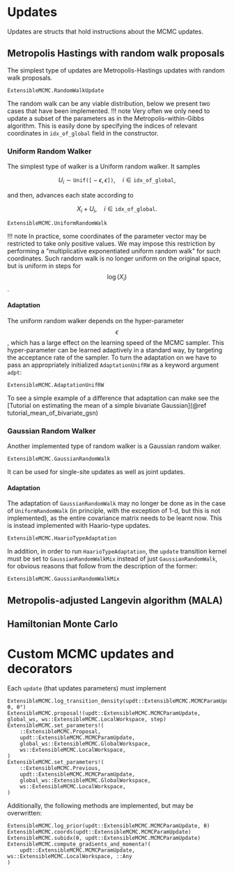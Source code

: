 # Updates
Updates are structs that hold instructions about the MCMC updates.

## Metropolis Hastings with random walk proposals
The simplest type of updates are Metropolis-Hastings updates with random walk proposals.
```@docs
ExtensibleMCMC.RandomWalkUpdate
```
The random walk can be any viable distribution, below we present two cases that have been implemented.
!!! note
    Very often we only need to update a subset of the parameters as in the Metropolis-within-Gibbs algorithm. This is easily done by specifying the indices of relevant coordinates in `idx_of_global` field in the constructor.

### Uniform Random Walker
The simplest type of walker is a Uniform random walker. It samples
```math
U_i\sim\texttt{Unif([}-\epsilon,\epsilon\texttt{])},\quad i\in\texttt{idx_of_global},
```
and then, advances each state according to
```math
X_i + U_i,\quad i\in\texttt{idx_of_global}.
```
```@docs
ExtensibleMCMC.UniformRandomWalk
```
!!! note
    In practice, some coordinates of the parameter vector may be restricted to take only positive values. We may impose this restriction by performing a "multiplicative exponentiated uniform random walk" for such coordinates. Such random walk is no longer uniform on the original space, but is uniform in steps for $$\log(X_i)$$.

#### Adaptation
The uniform random walker depends on the hyper-parameter $$ϵ$$, which has a large effect on the learning speed of the MCMC sampler. This hyper-parameter can be learned adaptively in a standard way, by targeting the acceptance rate of the sampler. To turn the adaptation on we have to pass an appropriately initialized `AdaptationUnifRW` as a keyword argument `adpt`:
```@docs
ExtensibleMCMC.AdaptationUnifRW
```
To see a simple example of a difference that adaptation can make see the [Tutorial on estimating the mean of a simple bivariate Gaussian](@ref tutorial_mean_of_bivariate_gsn)

### Gaussian Random Walker
Another implemented type of random walker is a Gaussian random walker.
```@docs
ExtensibleMCMC.GaussianRandomWalk
```
It can be used for single-site updates as well as joint updates.

#### Adaptation
The adaptation of `GaussianRandomWalk` may no longer be done as in the case of `UniformRandomWalk` (in principle, with the exception of 1-d, but this is not implemented), as the entire covariance matrix needs to be learnt now. This is instead implemented with Haario-type updates.
```@docs
ExtensibleMCMC.HaarioTypeAdaptation
```

In addition, in order to run `HaarioTypeAdaptation`, the `update` transition kernel must be set to `GaussianRandomWalkMix` instead of just `GaussianRandomWalk`, for obvious reasons that follow from the description of the former:
```@docs
ExtensibleMCMC.GaussianRandomWalkMix
```

## Metropolis-adjusted Langevin algorithm (MALA)

## Hamiltonian Monte Carlo

# Custom MCMC updates and decorators
Each `update` (that updates parameters) must implement
```@docs
ExtensibleMCMC.log_transition_density(updt::ExtensibleMCMC.MCMCParamUpdate, θ, θ°)
ExtensibleMCMC.proposal!(updt::ExtensibleMCMC.MCMCParamUpdate, global_ws, ws::ExtensibleMCMC.LocalWorkspace, step)
ExtensibleMCMC.set_parameters!(
    ::ExtensibleMCMC.Proposal,
    updt::ExtensibleMCMC.MCMCParamUpdate,
    global_ws::ExtensibleMCMC.GlobalWorkspace,
    ws::ExtensibleMCMC.LocalWorkspace,
)
ExtensibleMCMC.set_parameters!(
    ::ExtensibleMCMC.Previous,
    updt::ExtensibleMCMC.MCMCParamUpdate,
    global_ws::ExtensibleMCMC.GlobalWorkspace,
    ws::ExtensibleMCMC.LocalWorkspace,
)
```

Additionally, the following methods are implemented, but may be overwritten:
```@docs
ExtensibleMCMC.log_prior(updt::ExtensibleMCMC.MCMCParamUpdate, θ)
ExtensibleMCMC.coords(updt::ExtensibleMCMC.MCMCParamUpdate)
ExtensibleMCMC.subidx(θ, updt::ExtensibleMCMC.MCMCParamUpdate)
ExtensibleMCMC.compute_gradients_and_momenta!(
    updt::ExtensibleMCMC.MCMCParamUpdate, ws::ExtensibleMCMC.LocalWorkspace, ::Any
)
```
